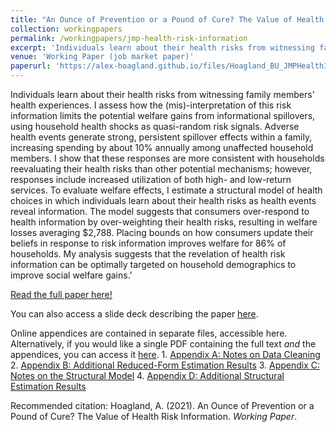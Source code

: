 ```yaml
---
title: "An Ounce of Prevention or a Pound of Cure? The Value of Health Risk Information"
collection: workingpapers
permalink: /workingpapers/jmp-health-risk-information
excerpt: 'Individuals learn about their health risks from witnessing family health experiences. I assess how the (mis)-interpretation of this risk information limits the potential welfare gains from informational spillovers, using household health shocks as quasi-random risk signals. Adverse health events generate strong, persistent spillover effects within a family, increasing spending by about 10% annually among unaffected household members. I show that these responses are more consistent with households reevaluating their health risks than other potential mechanisms; however, responses include increased utilization of both high- and low-return services. To evaluate welfare effects, I estimate a structural model of health choices in which individuals learn about their health risks as health events reveal information. The model suggests that consumers over-respond to health information by over-weighting their health risks, resulting in welfare losses averaging $2,788. Placing bounds on how consumers update their beliefs in response to risk information improves welfare for 86% of households. My analysis suggests that the revelation of health risk information can be optimally targeted on household demographics to improve social welfare gains.'
venue: 'Working Paper (job market paper)'
paperurl: 'https://alex-hoagland.github.io/files/Hoagland_BU_JMPHealthInfo.pdf'
---
```


Individuals learn about their health risks from witnessing family members' health experiences. I assess how the (mis)-interpretation of this risk information limits the potential welfare gains from informational spillovers, using household health shocks as quasi-random risk signals. Adverse health events generate strong, persistent spillover effects within a family, increasing spending by about 10\% annually among unaffected household members. I show that these responses are more consistent with households reevaluating their health risks than other potential mechanisms; however, responses include increased utilization of both high- and low-return services. To evaluate welfare effects, I estimate a structural model of health choices in which individuals learn about their health risks as health events reveal information. The model suggests that consumers over-respond to health information by over-weighting their health risks, resulting in welfare losses averaging $2,788. Placing bounds on how consumers update their beliefs in response to risk information improves welfare for 86% of households. My analysis suggests that the revelation of health risk information can be optimally targeted on household demographics to improve social welfare gains.'

[Read the full paper here!](https://alex-hoagland.github.io/files/Hoagland_BU_JMPHealthInfo.pdf)

You can also access a slide deck describing the paper [here](https://alex-hoagland.github.io/files/Hoagland_BU_JMPHealthInfo_Slides.pdf).

Online appendices are contained in separate files, accessible here. Alternatively, if you would like a single PDF containing the full text *and* the appendices, you can access it [here](https://alex-hoagland.github.io/files/Hoagland_BU_JMPHealthInfo_FullText.pdf). 
    1. [Appendix A: Notes on Data Cleaning](https://alex-hoagland.github.io/files/Hoagland_BU_JMPHealthInfo_AppendixA.pdf)
    2. [Appendix B: Additional Reduced-Form Estimation Results](https://alex-hoagland.github.io/files/Hoagland_BU_JMPHealthInfo_AppendixB.pdf)
    3. [Appendix C: Notes on the Structural Model](https://alex-hoagland.github.io/files/Hoagland_BU_JMPHealthInfo_AppendixC.pdf)
    4. [Appendix D: Additional Structural Estimation Results](https://alex-hoagland.github.io/files/Hoagland_BU_JMPHealthInfo_AppendixD.pdf)

Recommended citation: Hoagland, A. (2021). An Ounce of Prevention or a Pound of Cure? The Value of Health Risk Information. *Working Paper*.
